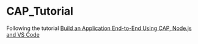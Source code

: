 # CAP_Tutorial

Following the tutorial [Build an Application End-to-End Using CAP, Node.js and VS Code](https://developers.sap.com/mission.btp-application-cap-e2e.html)

